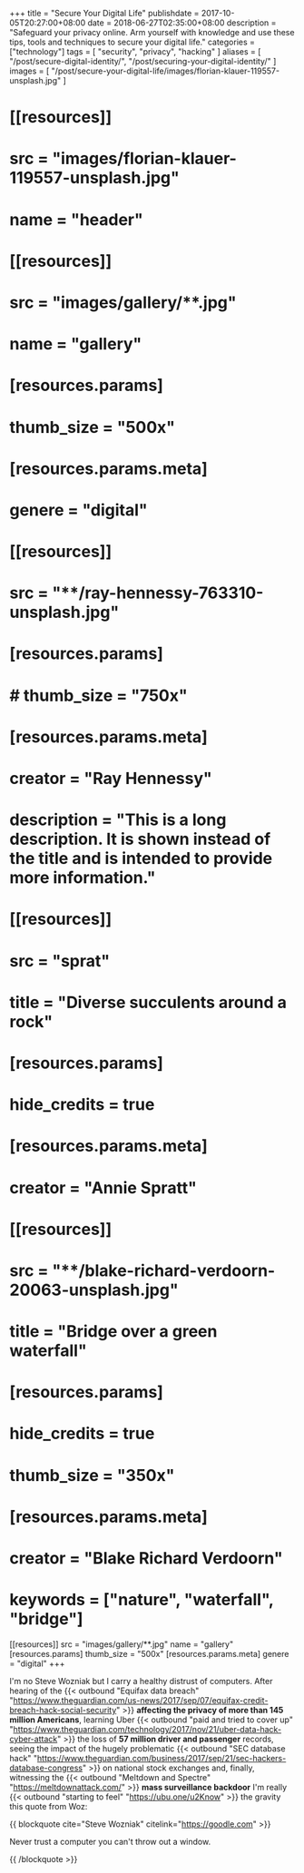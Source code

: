 +++
title = "Secure Your Digital Life"
publishdate = 2017-10-05T20:27:00+08:00
date = 2018-06-27T02:35:00+08:00
description = "Safeguard your privacy online. Arm yourself with knowledge and use these tips, tools and techniques to secure your digital life."
categories = ["technology"]
tags = [
  "security",
  "privacy",
  "hacking"
]
aliases = [
  "/post/secure-digital-identity/",
  "/post/securing-your-digital-identity/"
]
images = [
  "/post/secure-your-digital-life/images/florian-klauer-119557-unsplash.jpg"
]

# [[resources]]
#   src = "images/florian-klauer-119557-unsplash.jpg"
#   name = "header"

# [[resources]]
#   src = "images/gallery/**.jpg"
#   name = "gallery"
#   [resources.params]
#     thumb_size = "500x"
#   [resources.params.meta]
#     genere = "digital"

# [[resources]]
#   src = "**/ray-hennessy-763310-unsplash.jpg"
#   [resources.params]
#     # thumb_size = "750x"
#   [resources.params.meta]
#     creator = "Ray Hennessy"
#     description = "This is a long description. It is shown instead of the title and is intended to provide more information."
#
# [[resources]]
#   src = "**sprat**"
#   title = "Diverse succulents around a rock"
#   [resources.params]
#     hide_credits = true
#   [resources.params.meta]
#     creator = "Annie Spratt"
#
# [[resources]]
#   src = "**/blake-richard-verdoorn-20063-unsplash.jpg"
#   title = "Bridge over a green waterfall"
#   [resources.params]
#     hide_credits = true
#     thumb_size = "350x"
#   [resources.params.meta]
#     creator = "Blake Richard Verdoorn"
#     keywords = ["nature", "waterfall", "bridge"]

[[resources]]
  src = "images/gallery/**.jpg"
  name = "gallery"
  [resources.params]
    thumb_size = "500x"
  [resources.params.meta]
    genere = "digital"
+++

I'm no Steve Wozniak but I carry a healthy distrust of computers. After hearing of the {{< outbound "Equifax data breach" "https://www.theguardian.com/us-news/2017/sep/07/equifax-credit-breach-hack-social-security" >}} **affecting the privacy of more than 145 million Americans**, learning Uber {{< outbound "paid and tried to cover up" "https://www.theguardian.com/technology/2017/nov/21/uber-data-hack-cyber-attack" >}} the loss of **57 million driver and passenger** records, seeing the impact of the hugely problematic {{< outbound "SEC database hack" "https://www.theguardian.com/business/2017/sep/21/sec-hackers-database-congress" >}} on national stock exchanges and, finally, witnessing the {{< outbound "Meltdown and Spectre" "https://meltdownattack.com/" >}} **mass surveillance backdoor** I'm really {{< outbound "starting to feel" "https://ubu.one/u2Know" >}} the gravity this quote from Woz:

{{ blockquote cite="Steve Wozniak" citelink="https://goodle.com" >}}
  <p>Never trust a computer you can't throw out a window.</p>
{{ /blockquote >}}

<!--more-->
